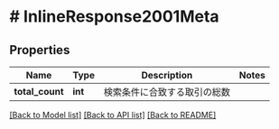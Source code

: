 # # InlineResponse2001Meta

## Properties

Name | Type | Description | Notes
------------ | ------------- | ------------- | -------------
**total_count** | **int** | 検索条件に合致する取引の総数 |

[[Back to Model list]](../../README.md#models) [[Back to API list]](../../README.md#endpoints) [[Back to README]](../../README.md)

